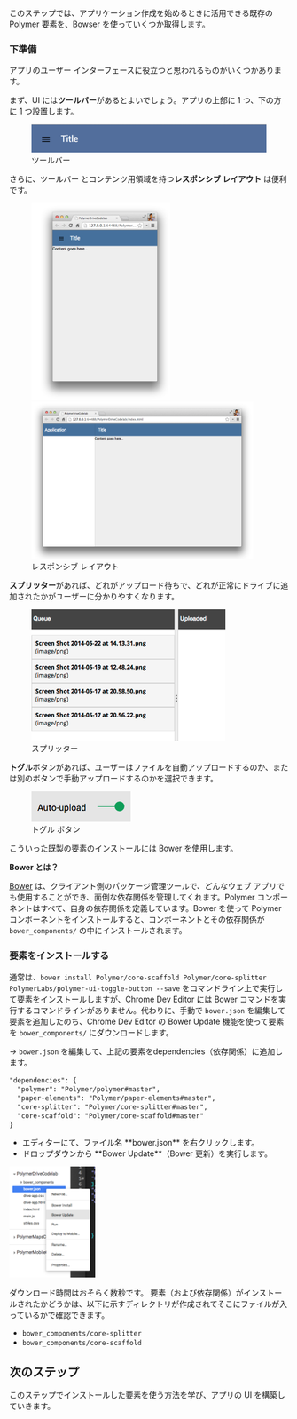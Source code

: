 ﻿<toc-element></toc-element>

このステップでは、アプリケーション作成を始めるときに活用できる既存の Polymer 要素を、Bowser を使っていくつか取得します。 

### 下準備

アプリのユーザー インターフェースに役立つと思われるものがいくつかあります。

まず、UI には**ツールバー**があるとよいでしょう。アプリの上部に 1 つ、下の方に 1 つ設置します。

<figure>
  <img width="500px" src="img/image_12.png"/>
  <figcaption>ツールバー</figcaption>
</figure>

さらに、ツールバー とコンテンツ用領域を持つ**レスポンシブ レイアウト** は便利です。 

<figure>
  <img width="250px" src="img/image_13.png"/> <img width="400px" src="img/image_14.png"/>
  <figcaption>レスポンシブ レイアウト</figcaption>
</figure>

**スプリッター**があれば、どれがアップロード待ちで、どれが正常にドライブに追加されたかがユーザーに分かりやすくなります。

<figure>
  <img width="350px" src="img/image_15.png"/>
  <figcaption>スプリッター</figcaption>
</figure>

**トグル**ボタンがあれば、ユーザーはファイルを自動アップロードするのか、または別のボタンで手動アップロードするのかを選択できます。

<figure>
  <img src="img/image_16.png"/>
  <figcaption>トグル ボタン</figcaption>
</figure>

こういった既製の要素のインストールには Bower を使用します。

<aside class="callout">
  <b>Bower とは？</b>
  <p><a href="http://bower.io/">Bower</a> は、クライアント側のパッケージ管理ツールで、どんなウェブ アプリでも使用することができ、面倒な依存関係を管理してくれます。Polymer コンポーネントはすべて、自身の依存関係を定義しています。Bower を使って Polymer コンポーネントをインストールすると、コンポーネントとその依存関係が <code>bower_components/</code> の中にインストールされます。
</p>
</aside>


### 要素をインストールする

通常は、`bower install Polymer/core-scaffold Polymer/core-splitter PolymerLabs/polymer-ui-toggle-button --save` をコマンドライン上で実行して要素をインストールしますが、Chrome Dev Editor には Bower コマンドを実行するコマンドラインがありません。代わりに、手動で `bower.json` を編集して要素を追加したのち、Chrome Dev Editor の Bower Update 機能を使って要素を `bower_components/` にダウンロードします。

&rarr; `bower.json` を編集して、上記の要素をdependencies（依存関係）に追加します。

    "dependencies": {
      "polymer": "Polymer/polymer#master",
      "paper-elements": "Polymer/paper-elements#master",
      "core-splitter": "Polymer/core-splitter#master",
      "core-scaffold": "Polymer/core-scaffold#master"
    }

<div class="stepbystep">
  <ul>
    <li>エディターにて、ファイル名 **bower.json** を右クリックします。</li>
    <li>ドロップダウンから **Bower Update**（Bower 更新）を実行します。</li>
  </ul>
  <div>
    <img src="img/image_18.png" style="height:200px;">
  </div>
</div>

ダウンロード時間はおそらく数秒です。
要素（および依存関係）がインストールされたかどうかは、以下に示すディレクトリが作成されてそこにファイルが入っているかで確認できます。

* `bower_components/core-splitter`
* `bower_components/core-scaffold`


## 次のステップ

このステップでインストールした要素を使う方法を学び、アプリの UI を構築していきます。
